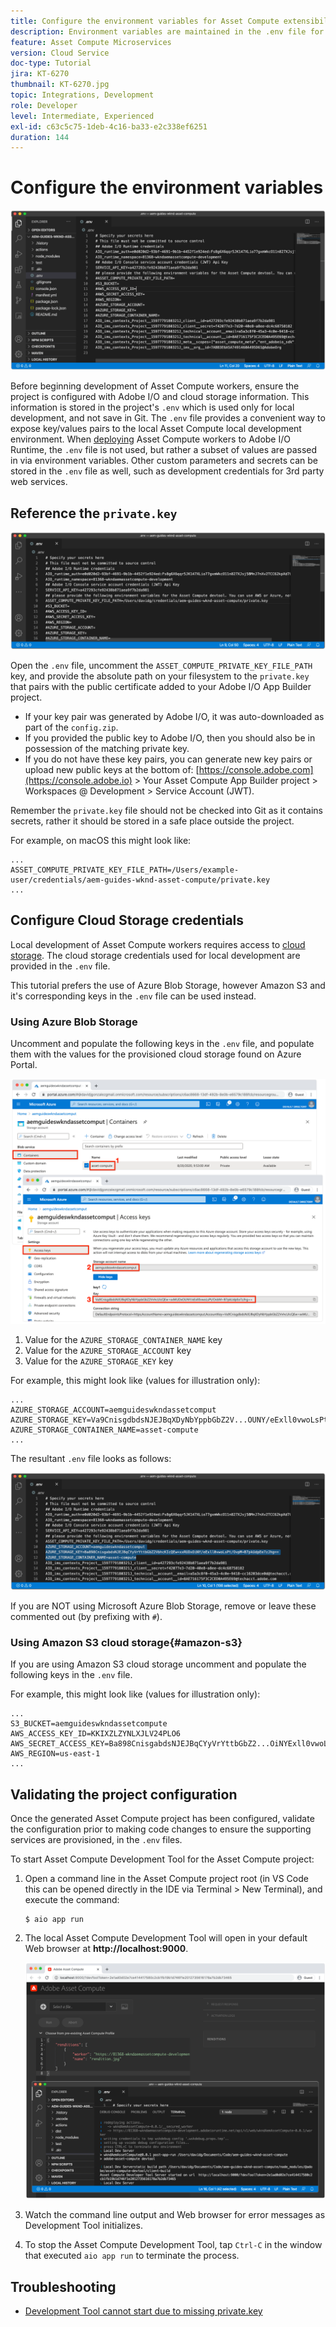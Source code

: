 ```yaml
---
title: Configure the environment variables for Asset Compute extensibility
description: Environment variables are maintained in the .env file for local development, and are used to provide Adobe I/O credentials and cloud storage credentials required for local development.
feature: Asset Compute Microservices
version: Cloud Service
doc-type: Tutorial
jira: KT-6270
thumbnail: KT-6270.jpg
topic: Integrations, Development
role: Developer
level: Intermediate, Experienced
exl-id: c63c5c75-1deb-4c16-ba33-e2c338ef6251
duration: 144
---
```

# Configure the environment variables

![dot env file](assets/environment-variables/dot-env-file.png)

Before beginning development of Asset Compute workers, ensure the project is configured with Adobe I/O and cloud storage information. This information is stored in the project's `.env`  which is used only for local development, and not save in Git. The `.env` file provides a convenient way to expose key/values pairs to the local Asset Compute local development environment. When [deploying](../deploy/runtime.md) Asset Compute workers to Adobe I/O Runtime, the `.env` file is not used, but rather a subset of values are passed in via environment variables. Other custom parameters and secrets can be stored in the `.env` file as well, such as development credentials for 3rd party web services.

## Reference the `private.key`

![private key](assets/environment-variables/private-key.png)

Open the `.env` file, uncomment the `ASSET_COMPUTE_PRIVATE_KEY_FILE_PATH` key, and provide the absolute path on your filesystem to the `private.key` that pairs with the public certificate added to your Adobe I/O App Builder project.

+ If your key pair was generated by Adobe I/O, it was auto-downloaded as part of the  `config.zip`.
+ If you provided the public key to Adobe I/O, then you should also be in possession of the matching private key.
+ If you do not have these key pairs, you can generate new key pairs or upload new public keys at the bottom of:
[https://console.adobe.com](https://console.adobe.io) > Your Asset Compute App Builder project > Workspaces @ Development > Service Account (JWT).

Remember the `private.key` file should not be checked into Git as it contains secrets, rather it should be stored in a safe place outside the project.

For example, on macOS this might look like:

```
...
ASSET_COMPUTE_PRIVATE_KEY_FILE_PATH=/Users/example-user/credentials/aem-guides-wknd-asset-compute/private.key
...
```

## Configure Cloud Storage credentials

Local development of Asset Compute workers requires access to [cloud storage](../set-up/accounts-and-services.md#cloud-storage). The cloud storage credentials used for local development are provided in the `.env` file.
 
This tutorial prefers the use of Azure Blob Storage, however Amazon S3 and it's corresponding keys in the `.env` file can be used instead.

### Using Azure Blob Storage

Uncomment and populate the following keys in the `.env` file, and populate them with the values for the provisioned cloud storage  found on Azure Portal.

![Azure Blob Storage](./assets/environment-variables/azure-portal-credentials.png)

1. Value for the `AZURE_STORAGE_CONTAINER_NAME` key
1. Value for the `AZURE_STORAGE_ACCOUNT` key
1. Value for the `AZURE_STORAGE_KEY` key

For example, this might look like (values for illustration only):

```
...
AZURE_STORAGE_ACCOUNT=aemguideswkndassetcomput
AZURE_STORAGE_KEY=Va9CnisgdbdsNJEJBqXDyNbYppbGbZ2V...OUNY/eExll0vwoLsPt/OvbM+B7pkUdpEe7zJhg==
AZURE_STORAGE_CONTAINER_NAME=asset-compute
...
```

The resultant `.env` file looks as follows:

![Azure Blob Storage credentials](assets/environment-variables/cloud-storage-credentials.png)

If you are NOT using Microsoft Azure Blob Storage, remove or leave these commented out (by prefixing with `#`).

### Using Amazon S3 cloud storage{#amazon-s3}

If you are using Amazon S3 cloud storage uncomment and populate the following keys in the `.env` file. 

For example, this might look like (values for illustration only):

```
...
S3_BUCKET=aemguideswkndassetcompute
AWS_ACCESS_KEY_ID=KKIXZLZYNLXJLV24PLO6
AWS_SECRET_ACCESS_KEY=Ba898CnisgabdsNJEJBqCYyVrYttbGbZ2...OiNYExll0vwoLsPtOv
AWS_REGION=us-east-1
...
```

## Validating the project configuration

Once the generated Asset Compute project has been configured, validate the configuration prior to making code changes to ensure the supporting services are provisioned, in the `.env` files.

To start Asset Compute Development Tool for the Asset Compute project:

1. Open a command line in the Asset Compute project root (in VS Code this can be opened directly in the IDE  via Terminal > New Terminal), and execute the command:

    ```
    $ aio app run
    ```

1. The local Asset Compute Development Tool will open in your default Web browser at __http://localhost:9000__.

    ![aio app run](assets/environment-variables/aio-app-run.png)

1. Watch the command line output and Web browser for error messages as Development Tool initializes.
1. To stop the Asset Compute Development Tool, tap `Ctrl-C` in the window that executed `aio app run` to terminate the process.

## Troubleshooting

+ [Development Tool cannot start due to missing private.key](../troubleshooting.md#missing-private-key)
